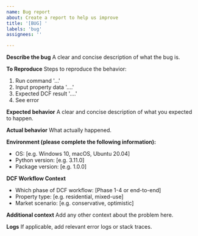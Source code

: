 ```yaml
---
name: Bug report
about: Create a report to help us improve
title: '[BUG] '
labels: 'bug'
assignees: ''

---
```


**Describe the bug**
A clear and concise description of what the bug is.

**To Reproduce**
Steps to reproduce the behavior:
1. Run command '...'
2. Input property data '....'
3. Expected DCF result '....'
4. See error

**Expected behavior**
A clear and concise description of what you expected to happen.

**Actual behavior**
What actually happened.

**Environment (please complete the following information):**
 - OS: [e.g. Windows 10, macOS, Ubuntu 20.04]
 - Python version: [e.g. 3.11.0]
 - Package version: [e.g. 1.0.0]

**DCF Workflow Context**
- Which phase of DCF workflow: [Phase 1-4 or end-to-end]
- Property type: [e.g. residential, mixed-use]
- Market scenario: [e.g. conservative, optimistic]

**Additional context**
Add any other context about the problem here.

**Logs**
If applicable, add relevant error logs or stack traces.